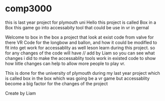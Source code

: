 # comp3000
this is last year project for plymouth uni 
Hello this project is called Box in a Box
this game go into accessabity tool that could be use in vr in gernal
 
 Welcome to box in the box a project that look at exist code from valve for there VR Code for the longbow and ballon, and how it could be modifled to fit into get work for accessablity as well leson learn during this project.
so for any changes of the code will have // add by Liam so you can see what changes i did to make the accessablity tools work in existed code to show how liitle changes can help to allow more people to play vr.

This is done for the university of plymouth during my last year project which is called box in the box which was going be a vr game but accessablity become a big factor for the changes of the project 


Create by Liam 
